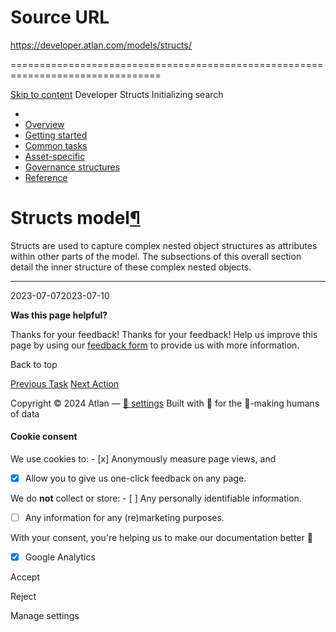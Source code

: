# Source URL
https://developer.atlan.com/models/structs/

================================================================================

<!--
canonical: https://developer.atlan.com/models/structs/
meta-content-security-policy: object-src 'none'; base-uri 'self'; manifest-src 'self'; media-src 'self';
meta-description: Dear Developers
meta-generator: mkdocs-1.6.1, mkdocs-material-9.6.14
meta-og-description: Dear Developers
meta-og-image: https://developer.atlan.com/assets/images/social/models/structs/index.png
meta-og-image-height: 630
meta-og-image-type: image/png
meta-og-image-width: 1200
meta-og-title: Structs - Developer
meta-og-type: website
meta-og-url: https://developer.atlan.com/models/structs/
meta-twitter:card: summary_large_image
meta-twitter:description: Dear Developers
meta-twitter:image: https://developer.atlan.com/assets/images/social/models/structs/index.png
meta-twitter:title: Structs - Developer
meta-viewport: width=device-width,initial-scale=1
title: Structs - Developer
-->

[Skip to content](#structs-model) Developer Structs Initializing search 

* 
* [Overview](../..)
* [Getting started](../../getting-started/)
* [Common tasks](../../snippets/)
* [Asset\-specific](../../patterns/)
* [Governance structures](../../governance/)
* [Reference](../../reference/)

Structs model[¶](#structs-model "Permanent link")
=================================================

Structs are used to capture complex nested object structures as attributes within other parts of the model. The subsections of this overall section detail the inner structure of these complex nested objects.

---

2023\-07\-072023\-07\-10

**Was this page helpful?**

Thanks for your feedback! Thanks for your feedback! Help us improve this page by using our [feedback form](https://docs.google.com/forms/d/e/1FAIpQLScfoq7vqEn8S4QvN0ehPp0MRy6WYK5x-okJDqD69lHgoPPWtg/viewform?usp=pp_url&entry.1800719315=/models/structs/) to provide us with more information. 

Back to top

[Previous Task](../entities/task/) [Next Action](action/) 

Copyright © 2024 Atlan — [🍪 settings](#__consent) 
Built with 💙 for the 🤖\-making humans of data 

#### Cookie consent

We use cookies to: - [x] Anonymously measure page views, and
- [x] Allow you to give us one\-click feedback on any page.

 We do **not** collect or store: - [ ] Any personally identifiable information.
- [ ] Any information for any (re)marketing purposes.

 With your consent, you're helping us to make our documentation better 💙

- [x] Google Analytics

Accept

Reject

Manage settings

